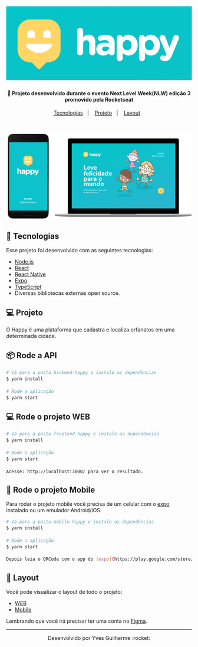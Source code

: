 <h1 align="center">
    <img alt="happy" title="#happy" src="github-files/img/happy-logo.PNG"  />
</h1>

<h4 align="center">
  🚀 Projeto desenvolvido durante o evento Next Level Week(NLW) edição 3 promovido pela Rocketseat
</h4>

<p align="center">
  <a href="#rocket-tecnologias">Tecnologias</a>&nbsp;&nbsp;&nbsp;|&nbsp;&nbsp;&nbsp;
  <a href="#-projeto">Projeto</a>&nbsp;&nbsp;&nbsp;|&nbsp;&nbsp;&nbsp;
  <a href="#-layout">Layout</a>&nbsp;&nbsp;&nbsp;
</p>

<br>

<p align="center">
   <img alt="happy-web" title="#happyWeb" src="github-files/img/happy.png"  />
</p>

## :rocket: Tecnologias

Esse projeto foi desenvolvido com as seguintes tecnologias:

- [Node.js](https://nodejs.org/en/)
- [React](https://reactjs.org)
- [React Native](https://facebook.github.io/react-native/)
- [Expo](https://expo.io/)
- [TypeScript](https://www.typescriptlang.org/)
- Diversas bibliotecas externas open source.

## 💻 Projeto

O Happy é uma plataforma que cadastra e localiza orfanatos em uma determinada cidade.

## :package: Rode a API

```bash
# Vá para a pasta backend-happy e instale as dependências
$ yarn install

# Rode a aplicação
$ yarn start
```

## 💻 Rode o projeto WEB

```bash
# Vá para a pasta frontend-happy e instale as dependências
$ yarn install

# Rode a aplicação
$ yarn start

Acesse: http://localhost:3000/ para ver o resultado.
```

## :iphone: Rode o projeto Mobile

Para rodar o projeto mobile você precisa de um celular com o [expo](https://play.google.com/store/apps/details?id=host.exp.exponent) instalado ou um emulador Android/iOS.

```bash
# Vá para a pasta mobile-happy e instale as dependências
$ yarn install

# Rode a aplicação
$ yarn start

Depois leia o QRCode com o app do [expo](https://play.google.com/store/apps/details?id=host.exp.exponent) ou rode em um emulador.
```

## 🔖 Layout

Você pode visualizar o layout de todo o projeto:
- [WEB](https://www.figma.com/file/mDEbnoojksG4w8sOxmudh3/Happy-Web/duplicate)
- [Mobile](https://www.figma.com/file/X27FfVxAgy9f5IFa7ONlph/Happy-Mobile/duplicate)

Lembrando que você irá precisar ter uma conta no [Figma](http://figma.com/).

---

<p align="center">Desenvolvido por Yves Guilherme :rocket:</p>
